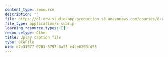 ```yaml
---
content_type: resource
description: ''
file: https://ol-ocw-studio-app-production.s3.amazonaws.com/courses/8-01sc-classical-mechanics-fall-2016/d7e31577070357978a35e4ce6298fd55_gEX7MjWwocE.vtt
file_type: application/x-subrip
learning_resource_types: []
resourcetype: Other
title: 3play caption file
type: OCWFile
uid: d7e31577-0703-5797-8a35-e4ce6298fd55
---
```

